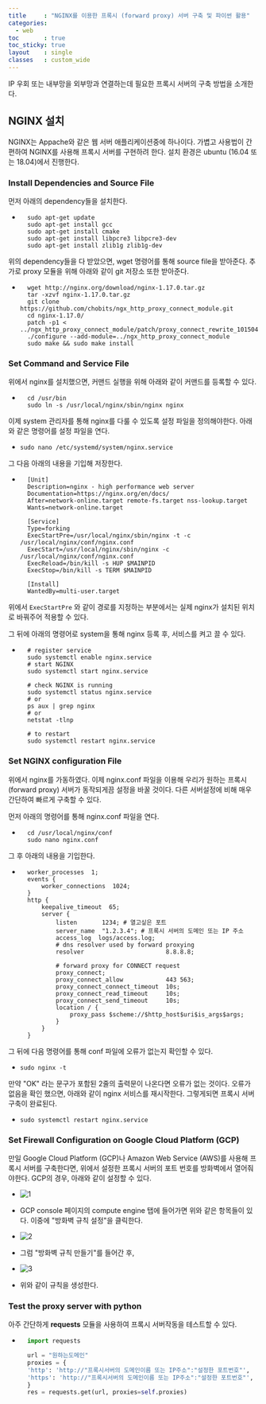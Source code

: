 ```yaml
---
title     : "NGINX를 이용한 프록시 (forward proxy) 서버 구축 및 파이썬 활용"
categories: 
  - web
toc       : true
toc_sticky: true
layout    : single
classes   : custom_wide
---
```


IP 우회 또는 내부망을 외부망과 연결하는데 필요한 프록시 서버의 구축 방법을 소개한다.

## NGINX 설치

NGINX는 Appache와 같은 웹 서버 애플리케이션중에 하나이다. 가볍고 사용법이 간편하여 NGINX를 사용해 프록시 서버를 구현하려 한다. 설치 환경은 ubuntu (16.04 또는 18.04)에서 진행한다.

### Install Dependencies and Source File

먼저 아래의 dependency들을 설치한다.

- ```
    sudo apt-get update
    sudo apt-get install gcc
    sudo apt-get install cmake
    sudo apt-get install libpcre3 libpcre3-dev
    sudo apt-get install zlib1g zlib1g-dev
    ```

위의 dependency들을 다 받았으면, wget 명령어를 통해 source file을 받아준다. 추가로 proxy 모듈을 위해 아래와 같이 git 저장소 또한 받아준다.

- ```
    wget http://nginx.org/download/nginx-1.17.0.tar.gz
    tar -xzvf nginx-1.17.0.tar.gz
    git clone https://github.com/chobits/ngx_http_proxy_connect_module.git
    cd nginx-1.17.0/
    patch -p1 < ../ngx_http_proxy_connect_module/patch/proxy_connect_rewrite_101504.patch
    ./configure --add-module=../ngx_http_proxy_connect_module
    sudo make && sudo make install
    ```

### Set Command and Service File

위에서 nginx를 설치했으면, 커맨드 실행을 위해 아래와 같이 커맨드를 등록할 수 있다.

- ```
    cd /usr/bin
    sudo ln -s /usr/local/nginx/sbin/nginx nginx
    ```

이제 system 관리자를 통해 nginx를 다룰 수 있도록 설정 파일을 정의해야한다.
아래와 같은 명령어를 설정 파일을 연다.

- `sudo nano /etc/systemd/system/nginx.service`

그 다음 아래의 내용을 기입해 저장한다.

- ```
    [Unit]
    Description=nginx - high performance web server
    Documentation=https://nginx.org/en/docs/
    After=network-online.target remote-fs.target nss-lookup.target
    Wants=network-online.target

    [Service]
    Type=forking
    ExecStartPre=/usr/local/nginx/sbin/nginx -t -c /usr/local/nginx/conf/nginx.conf
    ExecStart=/usr/local/nginx/sbin/nginx -c /usr/local/nginx/conf/nginx.conf
    ExecReload=/bin/kill -s HUP $MAINPID
    ExecStop=/bin/kill -s TERM $MAINPID

    [Install]
    WantedBy=multi-user.target
    ```

위에서 `ExecStartPre` 와 같이 경로를 지정하는 부분에서는 실제 nginx가 설치된 위치로 바꿔주어 적용할 수 있다.

그 뒤에 아래의 명령어로 system을 통해 nginx 등록 후, 서비스를 켜고 끌 수 있다.

- ```
    # register service
    sudo systemctl enable nginx.service
    # start NGINX
    sudo systemctl start nginx.service

    # check NGINX is running 
    sudo systemctl status nginx.service
    # or
    ps aux | grep nginx
    # or
    netstat -tlnp

    # to restart
    sudo systemctl restart nginx.service
    ```

### Set NGINX configuration File

위에서 nginx를 가동하였다. 이제 nginx.conf 파일을 이용해 우리가 원하는 프록시 (forward proxy) 서버가 동작되게끔 설정을 바꿀 것이다. 다른 서버설정에 비해 매우 간단하여 빠르게 구축할 수 있다.

먼저 아래의 명령어를 통해 nginx.conf 파일을 연다.

- ```
    cd /usr/local/nginx/conf
    sudo nano nginx.conf
    ```

그 후 아래의 내용을 기입한다.

- ```
    worker_processes  1;
    events {
        worker_connections  1024;
    }
    http {
        keepalive_timeout  65;
        server {
            listen       1234; # 열고싶은 포트
            server_name  "1.2.3.4"; # 프록시 서버의 도메인 또는 IP 주소
            access_log  logs/access.log;
            # dns resolver used by forward proxying
            resolver                       8.8.8.8;

            # forward proxy for CONNECT request
            proxy_connect;
            proxy_connect_allow            443 563;
            proxy_connect_connect_timeout  10s;
            proxy_connect_read_timeout     10s;
            proxy_connect_send_timeout     10s;
            location / {
                proxy_pass $scheme://$http_host$uri$is_args$args;
            }
        }
    }
    ```

그 뒤에 다음 명령어를 통해 conf 파일에 오류가 없는지 확인할 수 있다.

- `sudo nginx -t`

만약 "OK" 라는 문구가 포함된 2줄의 출력문이 나온다면 오류가 없는 것이다. 오류가 없음을 확인 했으면, 아래와 같이 nginx 서비스를 재시작한다. 그렇게되면 프록시 서버 구축이 완료된다.

- `sudo systemctl restart nginx.service`

### Set Firewall Configuration on Google Cloud Platform (GCP)

만일 Google Cloud Platform (GCP)나 Amazon Web Service (AWS)를 사용해 프록시 서버를 구축한다면, 위에서 설정한 프록시 서버의 포트 번호를 방화벽에서 열어줘야한다. GCP의 경우, 아래와 같이 설정할 수 있다.

- ![1](/assets/images/NGINX_proxy_server/1.png)

- GCP console 페이지의 compute engine 탭에 들어가면 위와 같은 항목들이 있다. 이중에 "방화벽 규칙 설정"을 클릭한다.

- ![2](/assets/images/NGINX_proxy_server/2.png)

- 그럼 "방화벽 규칙 만들기"를 들어간 후,

- ![3](/assets/images/NGINX_proxy_server/3.png)

- 위와 같이 규칙을 생성한다.

### Test the proxy server with python

아주 간단하게 **requests**
 모듈을 사용하여 프록시 서버작동을 테스트할 수 있다.

- ``` python
    import requests

    url = "원하는도메인"
    proxies = {
    'http': 'http://"프록시서버의 도메인이름 또는 IP주소":"설정한 포트번호"',
    'https': 'http://"프록시서버의 도메인이름 또는 IP주소":"설정한 포트번호"',
    }
    res = requests.get(url, proxies=self.proxies)
    ```
